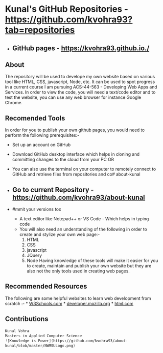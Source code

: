 # Kunal's GitHub Repositories - https://github.com/kvohra93?tab=repositories
* ## GitHub pages - https://kvohra93.github.io./ 
  
## About
The repository will be used to develope my own website based on various tool like HTML, CSS, javascript, Node, etc. It can be used to spot progress in a current course I am pursuing ACS-44-563 - Developing Web Apps and Services. In order to view the code, you will need a text/code editor and to test the website, you can use any web browser for instance Google Chrome.

## Recomended Tools
In order for you to publish your own github pages, you would need to perform the following prerequisites:-
  * Set up an account on GitHub
  * Download GitHub desktop interface which helps in cloning and committing changes to the cloud from your PC
                  OR
  * You can also use the terminal on your computer to remotely connect to GitHub and retrieve files from repositories and co# about-kunal

* ## Go to current Repository - https://github.com/kvohra93/about-kunal
* #mmit your versions too                
  * A text editor like Notepad++ or VS Code - Which helps in typing code
  * You will also need an understanding of the following in order to create and stylize your own web page:-
    1. HTML
    2. CSS
    3. javascript
    4. JQuery
    5. Node
Having knowledge of these tools will make it easier for you to create, maintain and publish your own website but they are also not the only tools used in creating web pages.

## Recommended Resources
  The following are some helpful websites to learn web development from scratch :-
    * [W3Schools.com](https://www.w3schools.com/)
    * [developer.mozilla.org](https://developer.mozilla.org/en-US/docs/Learn/Getting_started_with_the_web)
    * [html.com](https://html.com/)

 ## Contributions
    Kunal Vohra
    Masters in Applied Computer Science
    ![Knowledge is Power](https://github.com/kvohra93/about-kunal/blob/master/NWMSULogo.png)    


